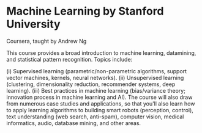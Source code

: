 # Machine Learning by Stanford University

Coursera, taught by Andrew Ng

This course provides a broad introduction to machine learning, datamining, and statistical pattern recognition. Topics include: 

(i) Supervised learning (parametric/non-parametric algorithms, support vector machines, kernels, neural networks). 
(ii) Unsupervised learning (clustering, dimensionality reduction, recommender systems, deep learning). 
(iii) Best practices in machine learning (bias/variance theory; innovation process in machine learning and AI). The course will also draw from numerous case studies and applications, so that you'll also learn how to apply learning algorithms to building smart robots (perception, control), text understanding (web search, anti-spam), computer vision, medical informatics, audio, database mining, and other areas.
